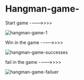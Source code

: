 # Hangman-game-

Start game ---->>>>

![hangman-game-1](https://github.com/Sohel-Mujawar/Hangman-game-/assets/72196066/e243d37f-df45-4433-bf74-ea6dc17e1fe2)


Win in the game ---->>>>

![hangman-game-successes](https://github.com/Sohel-Mujawar/Hangman-game-/assets/72196066/c8c3cba3-eda7-4895-b1c5-9fd0ff3d6cf8)


fail in the game ---->>>>

![hangman-game-failuer](https://github.com/Sohel-Mujawar/Hangman-game-/assets/72196066/28c85d8b-6d44-40ab-8d1d-c322c5dbedb9)
